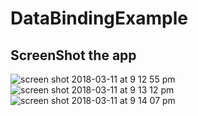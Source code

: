 # DataBindingExample

## ScreenShot the app
![screen shot 2018-03-11 at 9 12 55 pm](https://user-images.githubusercontent.com/16025686/37254510-7950f826-2571-11e8-9573-060a20776fee.png)
![screen shot 2018-03-11 at 9 13 12 pm](https://user-images.githubusercontent.com/16025686/37254537-cee9ae68-2571-11e8-8c59-a3778c9e6013.png)
![screen shot 2018-03-11 at 9 14 07 pm](https://user-images.githubusercontent.com/16025686/37254541-d90a62ac-2571-11e8-8428-da6d79cb4ef4.png)

